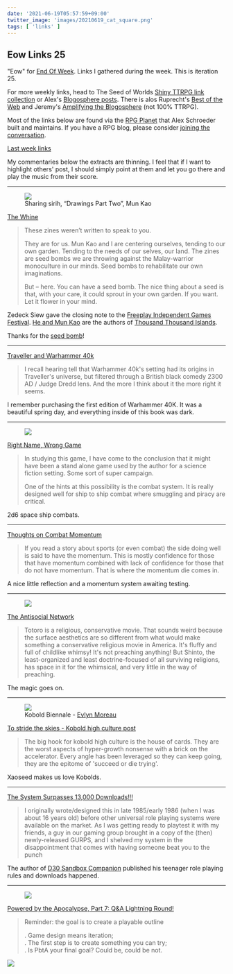 ```yaml
---
date: '2021-06-19T05:57:59+09:00'
twitter_image: 'images/20210619_cat_square.png'
tags: [ 'links' ]
---
```


## Eow Links 25

"Eow" for [End Of Week](/#links). Links I gathered during the week. This is iteration 25.

For more weekly links, head to The Seed of Worlds [Shiny TTRPG link collection](https://seedofworlds.blogspot.com/search/label/weekly%20links) or Alex's [Blogosphere posts](https://alexschroeder.ch/wiki/Blogosphere). There is alos Ruprecht's [Best of the Web](https://ruprechtsrpg.blogspot.com/search/label/Best%20of%20the%20Web) and Jeremy's [Amplifying the Blogosphere](https://takeonrules.com/series/amplifying-the-blogosphere/) (not 100% TTRPG).

Most of the links below are found via the [RPG Planet](https://campaignwiki.org/rpg/) that Alex Schroeder built and maintains. If you have a RPG blog, please consider [joining the conversation](https://campaignwiki.org/wiki/Planet/Please_join!).

[Last week links](20210613.html?t=Eow_Links_24&f=eow25)

My commentaries below the extracts are thinning. I feel that if I want to highlight others' post, I should simply point at them and let you go there and play the music from their score.

<hr/>

<figure class="right largest">
<a href="https://zedecksiew.tumblr.com/post/654170080397180929"><img src="images/20210619_sharing.jpg" loading="lazy" /></a>
<figcaption>
Sharing sirih, “Drawings Part Two”, Mun Kao
</figcaption>
</figure>

[The Whine](https://zedecksiew.tumblr.com/post/654170080397180929)

> These zines weren’t written to speak to you.
>
> They are for us. Mun Kao and I are centering ourselves, tending to our own garden. Tending to the needs of our selves, our land. The zines are seed bombs we are throwing against the Malay-warrior monoculture in our minds. Seed bombs to rehabilitate our own imaginations.
>
> But – here. You can have a seed bomb. The nice thing about a seed is that, with your care, it could sprout in your own garden. If you want. Let it flower in your mind.

Zedeck Siew gave the closing note to the [Freeplay Independent Games Festival](https://www.freeplay.net.au/). [He and Mun Kao](https://killscreen.com/mun-kao-and-zedeck-siew/) are the authors of [Thousand Thousand Islands](http://seedofworlds.blogspot.com/2021/05/review-more-thousand-thousand-islands.html).

Thanks for the [seed bomb](https://en.wikipedia.org/wiki/Seed_ball)!

<hr/>

[Traveller and Warhammer 40k](https://wanderinggamist.blogspot.com/2021/06/traveller-and-warhammer-40k.html)

> I recall hearing tell that Warhammer 40k's setting had its origins in Traveller's universe, but filtered through a British black comedy 2300 AD / Judge Dredd lens.  And the more I think about it the more right it seems.

I remember purchasing the first edition of Warhammer 40K. It was a beautiful spring day, and everything inside of this book was dark.

<hr/>

<figure class="right smaller">
<a href="https://www.theseoldgames.com/2021/06/right-name-wrong-game.html"><img src="images/20210619_smuggler.jpg" loading="lazy" /></a>
<figcaption>
</figcaption>
</figure>

[Right Name, Wrong Game](https://www.theseoldgames.com/2021/06/right-name-wrong-game.html)

> In studying this game, I have come to the conclusion that it might have been a stand alone game used by the author for a science fiction setting. Some sort of super campaign.
>
> One of the hints at this possibility is the combat system. It is really designed well for ship to ship combat where smuggling and piracy are critical.

2d6 space ship combats.

<hr/>

[Thoughts on Combat Momentum](https://ruprechtsrpg.blogspot.com/2021/06/thoughts-on-combat-momentum.html)

> If you read a story about sports (or even combat) the side doing well is said to have the momentum. This is mostly confidence for those that have momentum combined with lack of confidence for those that do not have momentum. That is where the momentum die comes in.

A nice little reflection and a momentum system awaiting testing.

<hr/>

<figure class="right largest">
<a href="http://nindokag.net/j/science-fiction-double-feature/not-all-stories-are-about-conflict-my-neighbor-totoro"><img src="images/20210619_kishoutenketsu.jpg" loading="lazy" /></a>
<figcaption>
</figcaption>
</figure>

[The Antisocial Network](http://nindokag.net/j/science-fiction-double-feature/not-all-stories-are-about-conflict-my-neighbor-totoro)

> Totoro is a religious, conservative movie. That sounds weird because the surface aesthetics are so different from what would make something a conservative religious movie in America. It's fluffy and full of childlike whimsy! It's not preaching anything! But Shinto, the least-organized and least doctrine-focused of all surviving religions, has space in it for the whimsical, and very little in the way of preaching.

The magic goes on.

<hr/>

<figure class="right">
<a href="http://chaudronchromatique.blogspot.com/2018/06/i-made-new-zine-kobolds-exhibition.html"><img src="images/20210619_art.jpg" loading="lazy" /></a>
<figcaption>
Kobold Biennale - <a href="http://chaudronchromatique.blogspot.com/">Evlyn Moreau</a>
</figcaption>
</figure>

[To stride the skies - Kobold high culture post](http://seedofworlds.blogspot.com/2021/06/to-stride-skies-kobold-high-culture-post.html)

> The big hook for kobold high culture is the house of cards. They are the worst aspects of hyper-growth nonsense with a brick on the accelerator. Every angle has been leveraged so they can keep going, they are the epitome of 'succeed or die trying'.

Xaoseed makes us love Kobolds.

<hr/>

[The System Surpasses 13,000 Downloads!!!](http://savevsdragon.blogspot.com/2021/06/the-system-surpasses-13000-downloads.html)

> I originally wrote/designed this in late 1985/early 1986 (when I was about 16 years old) before other universal role playing systems were available on the market. As I was getting ready to playtest it with my friends, a guy in our gaming group brought in a copy of the (then) newly-released GURPS, and I shelved my system in the disappointment that comes with having someone beat you to the punch

The author of [D30 Sandbox Companion](https://www.drivethrurpg.com/product/124392/d30-Sandbox-Companion?affiliate_id=2746229) published his teenager role playing rules and downloads happened.

<hr/>

<figure class="right">
<a href="https://lumpley.games/2021/06/14/powered-by-the-apocalypse-part-7-qa-lightning-round/"><img src="images/20210619_playable.jpg" loading="lazy" /></a>
<figcaption>
</figcaption>
</figure>

[Powered by the Apocalypse, Part 7: Q&A Lightning Round!](https://lumpley.games/2021/06/14/powered-by-the-apocalypse-part-7-qa-lightning-round/)

> Reminder: the goal is to create a playable outline
>
> . Game design means iteration;<br/>
> . The first step is to create something you can try;<br/>
> . Is PbtA your final goal? Could be, could be not.


<img class="pix" src="/images/pix.png?t=eow_25" loading="lazy" />

